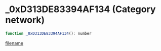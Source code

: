 # _0xD313DE83394AF134 (Category network)

```js
function _0xD313DE83394AF134(): number
```

[filename](_0xD313DE83394AF134_m.md ':include')